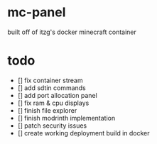 # mc-panel
built off of itzg's docker minecraft container

# todo
 - [] fix container stream
 - [] add sdtin commands
 - [] add port allocation panel 
 - [] fix ram & cpu displays
 - [] finish file explorer 
 - [] finish modrinth implementation 
 - [] patch security issues
 - [] create working deployment build in docker